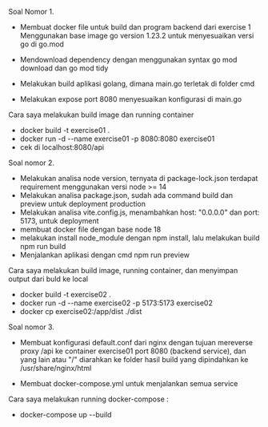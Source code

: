 Soal Nomor 1.

- Membuat docker file untuk build dan program backend dari exercise 1
  Menggunakan base image go version 1.23.2 untuk menyesuaikan versi go di go.mod

- Mendownload dependency dengan menggunakan syntax go mod download dan go mod tidy

- Melakukan build aplikasi golang, dimana main.go terletak di folder cmd
- Melakukan expose port 8080 menyesuaikan konfigurasi di main.go

Cara saya melakukan build image dan running container

- docker build -t exercise01 .
- docker run -d --name exercise01 -p 8080:8080 exercise01
- cek di localhost:8080/api

Soal nomor 2.

- Melakukan analisa node version, ternyata di package-lock.json terdapat requirement menggunakan versi node >= 14
- Melakukan analisa package.json, sudah ada command build dan preview untuk deployment production
- Melakukan analisa vite.config.js, menambahkan host: "0.0.0.0" dan port: 5173, untuk deployment
- membuat docker file dengan base node 18
- melakukan install node_module dengan npm install, lalu melakukan build npm run build
- Menjalankan aplikasi dengan cmd npm run preview

Cara saya melakukan build image, running container, dan menyimpan output dari buld ke local

- docker build -t exercise02 .
- docker run -d --name exercise02 -p 5173:5173 exercise02
- docker cp exercise02:/app/dist ./dist

Soal nomor 3.

- Membuat konfigurasi default.conf dari nginx dengan tujuan mereverse proxy /api ke container exercise01 port 8080 (backend service), dan yang lain atau "/" diarahkan ke folder hasil build yang dipindahkan ke /usr/share/nginx/html

- Membuat docker-compose.yml untuk menjalankan semua service

Cara saya melakukan running docker-compose :

- docker-compose up --build
